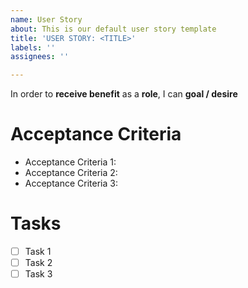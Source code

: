 ```yaml
---
name: User Story
about: This is our default user story template
title: 'USER STORY: <TITLE>'
labels: ''
assignees: ''

---
```


In order to **receive benefit** as a **role**, I can **goal / desire**

# Acceptance Criteria
* Acceptance Criteria 1:
* Acceptance Criteria 2:
* Acceptance Criteria 3:

# Tasks
- [ ] Task 1
- [ ] Task 2
- [ ] Task 3
